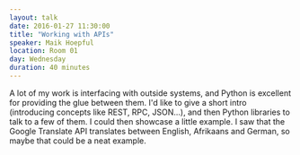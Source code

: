 ```yaml
---
layout: talk
date: 2016-01-27 11:30:00
title: "Working with APIs"
speaker: Maik Hoepful
location: Room 01
day: Wednesday
duration: 40 minutes
---
```


A lot of my work is interfacing with outside systems, and Python is excellent
for providing the glue between them. I'd like to give a short intro
(introducing concepts like REST, RPC, JSON...), and then Python libraries to
talk to a few of them. I could then showcase a little example. I saw that the
Google Translate API translates between English, Afrikaans and German, so maybe
that could be a neat example.
